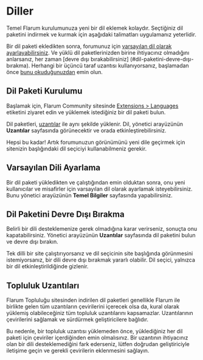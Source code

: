 # Diller

Temel Flarum kurulumunuza yeni bir dil eklemek kolaydır. Seçtiğiniz dil paketini indirmek ve kurmak için aşağıdaki talimatları uygulamanız yeterlidir.

Bir dil paketi ekledikten sonra, forumunuz için [varsayılan dil olarak ayarlayabilirsiniz](#varsayılan-dili-ayarlama). Ve yüklü dil paketlerinizden birine ihtiyacınız olmadığını anlarsanız, her zaman \[devre dışı bırakabilirsiniz\] (#dil-paketini-devre-dışı-bırakma). Herhangi bir üçüncü taraf uzantısı kullanıyorsanız, başlamadan önce [bunu okuduğunuzdan](#topluluk-uzantıları) emin olun.

## Dil Paketi Kurulumu

Başlamak için, Flarum Community sitesinde [Extensions > Languages](https://discuss.flarum.org/t/languages) etiketini ziyaret edin ve yüklemek istediğiniz bir dil paketi bulun.

Dil paketleri, [uzantılar](extensions.md) ile aynı şekilde yüklenir. Dil, yönetici arayüzünün **Uzantılar** sayfasında görünecektir ve orada etkinleştirebilirsiniz.

Hepsi bu kadar! Artık forumunuzun görünümünü yeni dile geçirmek için sitenizin başlığındaki dil seçiciyi kullanabilmeniz gerekir.

## Varsayılan Dili Ayarlama

Bir dil paketi yükledikten ve çalıştığından emin olduktan sonra, onu yeni kullanıcılar ve misafirler için varsayılan dil olarak ayarlamak isteyebilirsiniz. Bunu yönetici arayüzünün **Temel Bilgiler** sayfasında yapabilirsiniz.

## Dil Paketini Devre Dışı Bırakma

Belirli bir dili desteklemenize gerek olmadığına karar verirseniz, sonuçta onu kapatabilirsiniz. Yönetici arayüzünün **Uzantılar** sayfasında dil paketini bulun ve devre dışı bırakın.

Tek dilli bir site çalıştırıyorsanız ve dil seçicinin site başlığında görünmesini istemiyorsanız, bir dili devre dışı bırakmak yararlı olabilir. Dil seçici, yalnızca bir dil etkinleştirildiğinde gizlenir.

## Topluluk Uzantıları

Flarum Topluluğu sitesinden indirilen dil paketleri genellikle Flarum ile birlikte gelen tüm uzantıların çevirilerini içerecek olsa da, kural olarak yüklemiş olabileceğiniz tüm topluluk uzantılarını kapsamazlar. Uzantılarının çevirilerini sağlamak ve sürdürmek geliştiricilere bağlıdır.

Bu nedenle, bir topluluk uzantısı yüklemeden önce, yüklediğiniz her dil paketi için çeviriler içerdiğinden emin olmalısınız. Bir uzantının ihtiyacınız olan bir dili desteklemediğini fark ederseniz, lütfen doğrudan geliştiriciyle iletişime geçin ve gerekli çevirilerin eklenmesini sağlayın.
